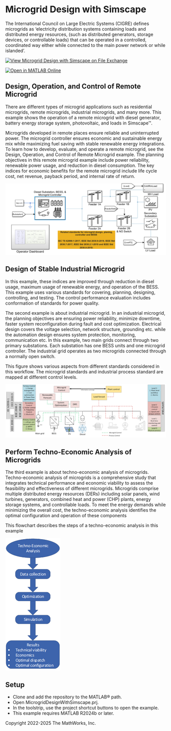 # Microgrid Design with Simscape
The International Council on Large Electric Systems (CIGRE) defines microgrids as 
‘electricity distribution systems containing loads and distributed energy resources, 
(such as distributed generators, storage devices, or controllable loads) that can be
 operated in a controlled, coordinated way either while connected to the main power 
network or while islanded’.

[![View Microgrid Design with Simscape on File Exchange](https://www.mathworks.com/matlabcentral/images/matlab-file-exchange.svg)](https://www.mathworks.com/matlabcentral/fileexchange/123865-microgrid-design-with-simscape)

[![Open in MATLAB Online](https://www.mathworks.com/images/responsive/global/open-in-matlab-online.svg)](https://matlab.mathworks.com/open/github/v1?repo=simscape/Microgrid-Simscape)

## Design, Operation, and Control of Remote Microgrid
There are different types of microgrid applications such as residential microgrids, 
remote microgrids, industrial microgrids, and many more. This example shows the 
operation of a remote microgrid with diesel generator, battery energy storage 
system, photovoltaic, and loads in Simscape&trade;.

Microgrids developed in remote places ensure reliable and uninterrupted power. 
The microgrid controller ensures economic and sustainable energy mix while 
maximizing fuel saving with stable renewable energy integrations. To learn 
how to develop, evaluate, and operate a remote microgrid, see the Design, 
Operation, and Control of Remote Microgrid example.
The planning objectives in this remote microgrid example include power 
reliability, renewable power usage, and reduction in diesel consumption.
 The key indices for economic benefits for the remote microgrid include life
 cycle cost, net revenue, payback period, and internal rate of return. 

![](Images/remotemicrogrid.png)

## Design of Stable Industrial Microgrid
In this example, these indices are improved through reduction in diesel
 usage, maximum usage of renewable energy, and operation of the BESS.
 This example uses various standards for covering, planning, designing,
 controlling, and testing. The control performance evaluation includes 
conformation of standards for power quality.

The second example is about industrial microgrid. In an industrial microgrid, 
the planning objectives are ensuring power reliability, minimize downtime, 
faster system reconfiguration during fault and cost optimization. Electrical 
design covers the voltage selection, network structure, grounding etc. while 
the automation design ensures system protection, monitoring, communication etc. 
In this example, two main grids connect through two primary substations. Each 
substation has one BESS units and one microgrid controller. The industrial grid
 operates as two microgrids connected through a normally open switch. 

This figure shows various aspects from different standards considered in this workflow. 
The microgrid standards and industrial process standard are mapped at different control levels.

![](Images/IndustrialMicrogrid.png)

## Perform Techno-Economic Analysis of Microgrids
The third example is about techno-economic analysis of microgrids. Techno-economic analysis
 of microgrids is a comprehensive study that integrates technical performance and economic viability
 to assess the feasibility and effectiveness of different microgrids. Microgrids comprise multiple 
distributed energy resources (DERs) including solar panels, wind turbines, generators, 
combined heat and power (CHP) plants, energy storage systems, and controllable loads. 
To meet the energy demands while minimizing the overall cost, the techno-economic analysis 
identifies the optimal configuration and operation of these components

This flowchart describes the steps of a techno-economic analysis in this example

![](Images/TechnoEconomicAnalysis.png)

## Setup
* Clone and add the repository to the MATLAB&reg; path.
* Open MicrogridDesignWithSimscape.prj.
* In the toolstrip, use the project shortcut buttons to open the example.
* This example requires MATLAB R2024b or later.

Copyright 2022-2025 The MathWorks, Inc.

